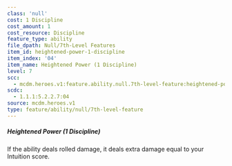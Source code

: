 ```yaml
---
class: 'null'
cost: 1 Discipline
cost_amount: 1
cost_resource: Discipline
feature_type: ability
file_dpath: Null/7th-Level Features
item_id: heightened-power-1-discipline
item_index: '04'
item_name: Heightened Power (1 Discipline)
level: 7
scc:
  - mcdm.heroes.v1:feature.ability.null.7th-level-feature:heightened-power-1-discipline
scdc:
  - 1.1.1:5.2.2.7:04
source: mcdm.heroes.v1
type: feature/ability/null/7th-level-feature
---
```


##### Heightened Power (1 Discipline)

If the ability deals rolled damage, it deals extra damage equal to your Intuition score.
